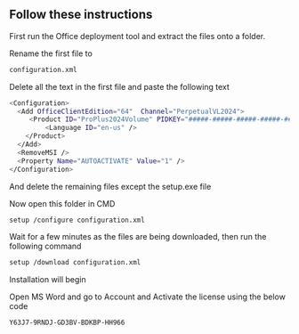 
## Follow these instructions

First run the Office deployment tool and extract the files onto a folder.

Rename the first file to

```bash
configuration.xml
```

Delete all the text in the first file and paste the following text

```bash
<Configuration>
  <Add OfficeClientEdition="64"  Channel="PerpetualVL2024">
     <Product ID="ProPlus2024Volume" PIDKEY="#####-#####-#####-#####-#####" >
         <Language ID="en-us" />
    </Product>
  </Add>
  <RemoveMSI />
  <Property Name="AUTOACTIVATE" Value="1" />
</Configuration>
```

And delete the remaining files except the setup.exe file

Now open this folder in CMD

```bash
setup /configure configuration.xml
```

Wait for a few minutes as the files are being downloaded, then run the following command

```bash
setup /download configuration.xml
```

Installation will begin

Open MS Word and go to Account and Activate the license using the below code

```bash
Y63J7-9RNDJ-GD3BV-BDKBP-HH966
```
